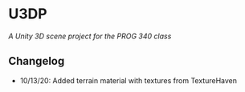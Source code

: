 # U3DP
*A Unity 3D scene project for the PROG 340 class*

## Changelog
* 10/13/20: Added terrain material with textures from TextureHaven
